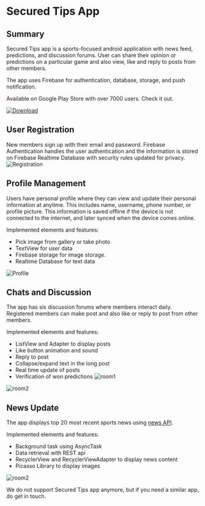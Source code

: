 # Secured Tips App

## Summary

Secured Tips app is a sports-focused android application with news feed, predictions, and discussion forums. User can share their opinion or predictions on a particular game and also view, like and reply to posts from other members. 

The app uses Firebase for authentication, database, storage, and push notification.

Available on Google Play Store with over 7000 users. Check it out.

[![Download](https://raw.githubusercontent.com/megamendhie/Secured-Tips-app/media/img9.png)](https://play.google.com/store/apps/details?id=secured.tips)


## User Registration

New members sign up with their email and password. Firebase Authentication handles the user authentication and the information is stored on Firebase Realtime Database with security rules updated for privacy. 
![Registration](https://raw.githubusercontent.com/megamendhie/Secured-Tips-app/media/img5.png)

## Profile Management

Users have personal profile where they can view and update their personal information at anytime. This includes name, username, phone number, or profile picture. This information is saved offline if the device is not connected to the internet, and later synced when the device comes online.

Implemented elements and features:
-   Pick image from gallery or take photo
-   TextView for user data
-   Firebase storage for image storage.
-   Realtime Database for text data

![Profile](https://raw.githubusercontent.com/megamendhie/Secured-Tips-app/media/img7.png)

## Chats and Discussion

The app has six discussion forums where members interact daily. Registered members can make post and also like or reply to post from other members. 

Implemented elements and features:
-   ListView and Adapter to display posts
-   Like button animation and sound
-   Reply to post
-   Collapse/expand text in the long post
-   Real time update of posts
-   Verification of won predictions
![room1](https://raw.githubusercontent.com/megamendhie/Secured-Tips-app/media/img2.png)

![room2](https://raw.githubusercontent.com/megamendhie/Secured-Tips-app/media/img6.png)

## News Update

The app displays top 20 most recent sports news using [news API](https://newsapi.org/).

Implemented elements and features:
-   Background task using AsyncTask
-   Data retrieval with REST api
-   RecyclerView and RecyclerViewAdapter to display news content
-   Picasso Library to display images

![room2](https://raw.githubusercontent.com/megamendhie/Secured-Tips-app/media/img1.png)


We do not support Secured Tips app anymore, but if you need a similar app, do get in touch.